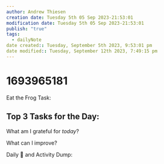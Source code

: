 ```yaml
---
author: Andrew Thiesen
creation date: Tuesday 5th 05 Sep 2023-21:53:01
modification date: Tuesday 5th 05 Sep 2023-21:53:01
publish: "true"
tags:
  - dailyNote
date created:: Tuesday, September 5th 2023, 9:53:01 pm
date modified:: Tuesday, September 12th 2023, 7:49:15 pm
---
```

# 1693965181

Eat the Frog Task:

Top 3 Tasks for the Day:
- 
  

What am I grateful for *today*?

What can I improve?

Daily 🧠 and Activity Dump:
